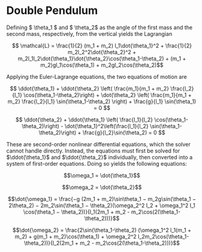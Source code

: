 # Double Pendulum #

Defining $ \theta_1 $ and $ \theta_2$ as the angle of the first mass and the second mass, respectively, from the vertical yields the Lagrangian 

$$ \mathcal{L} = \frac{1}{2} (m_1 + m_2) l_1\dot{\theta_1}^2 + \frac{1}{2} m_2l_2^2\dot{\theta_2}^2 + m_2l_1l_2\dot{\theta_1}\dot{\theta_2}\cos(\theta_1-\theta_2) + (m_1 + m_2)gl_1\cos(\theta_1) + m_2gl_2\cos(\theta_2)$$

Applying the Euler-Lagrange equations, the two equations of motion are

$$ \ddot{\theta_1} + \ddot{\theta_2} \left( \frac{m_1}{m_1 + m_2} \frac{l_2}{l_1} \cos(\theta_1-\theta_2)\right) + \dot{\theta_2} \left( \frac{m_1}{m_1 + m_2} \frac{l_2}{l_1} \sin(\theta_1-\theta_2) \right) + \frac{g}{l_1} \sin(\theta_1) = 0 $$

$$ \ddot{\theta_2} + \ddot{\theta_1} \left( \frac{l_1}{l_2} \cos(\theta_1-\theta_2)\right) - \dot{\theta_1}^2\left(\frac{l_1}{l_2} \sin(\theta_1-\theta_2)\right) + \frac{g}{l_2}\sin(\theta_2) = 0 $$

These are second-order nonlinear differential equations, which the solver cannot handle directly. Instead, the equations must first be solved for $\ddot{\theta_1}$ and $\ddot{\theta_2}$ individually, then converted into a system of first-order equations. Doing so yields the following equations:

$$\omega_1 = \dot{\theta_1}$$

$$\omega_2 = \dot{\theta_2}$$

$$\dot{\omega_1} = \frac{−g (2m_1 + m_2)\sin\theta_1 − m_2g\sin(\theta_1 − 2\theta_2) − 2m_2\sin(\theta_1 − \theta_2)(\omega_2^2 l_2 + \omega_1^2 l_1 \cos(\theta_1 − \theta_2))}{l_1(2m_1 + m_2 - m_2\cos(2(\theta_1-\theta_2)))}$$

$$\dot{\omega_2} = \frac{2\sin(\theta_1-\theta_2) (\omega_1^2 l_1(m_1 + m_2) + g(m_1 + m_2)\cos(\theta_1) + \omega_2^2 l_2m_2\cos(\theta_1-\theta_2))}{l_2(2m_1 + m_2 - m_2\cos(2(\theta_1-\theta_2)))}$$



